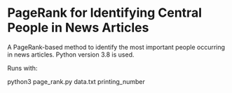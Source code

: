 # PageRank for Identifying Central People in News Articles
A PageRank-based method to identify the most important people occurring in news articles.
Python version 3.8 is used. 

Runs with:

python3 page_rank.py data.txt printing_number


